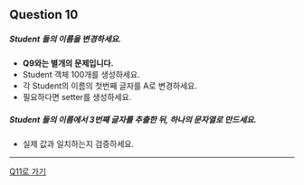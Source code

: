 ## Question 10

##### Student 들의 이름을 변경하세요.
- **Q9와는 별개의 문제입니다.**
- Student 객체 100개를 생성하세요.
- 각 Student의 이름의 첫번째 글자를 A로 변경하세요.
- 필요하다면 setter를 생성하세요.

##### Student 들의 이름에서 3번째 글자를 추출한 뒤, 하나의 문자열로 만드세요.
- 실제 값과 일치하는지 검증하세요.

* * *

[Q11로 가기](Q11.md)